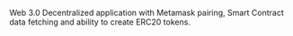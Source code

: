 Web 3.0 Decentralized application with Metamask pairing, Smart Contract data fetching and ability to create ERC20 tokens.
